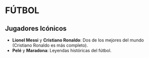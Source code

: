 # FÚTBOL

## Jugadores Icónicos

- **Lionel Messi** y **Cristiano Ronaldo**: Dos de los mejores del mundo (Cristiano Ronaldo es más completo).
- **Pelé** y **Maradona**: Leyendas históricas del fútbol.


